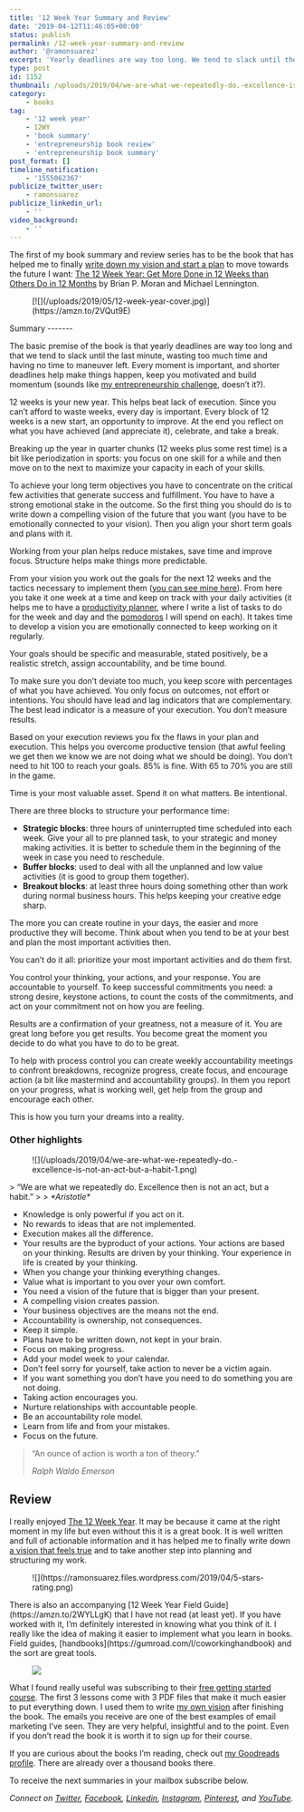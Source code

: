 ```yaml
---
title: '12 Week Year Summary and Review'
date: '2019-04-12T11:46:05+00:00'
status: publish
permalink: /12-week-year-summary-and-review
author: '@ramonsuarez'
excerpt: 'Yearly deadlines are way too long. We tend to slack until the last minute, wasting too much time and having no time to maneuver left. Every moment is important, and shorter deadlines help make things happen, keep you motivated and build momentum.'
type: post
id: 1152
thumbnail: /uploads/2019/04/we-are-what-we-repeatedly-do.-excellence-is-not-an-act-but-a-habit.png
category:
    - books
tag:
    - '12 week year'
    - 12WY
    - 'book summary'
    - 'entrepreneurship book review'
    - 'entrepreneurship book summary'
post_format: []
timeline_notification:
    - '1555062367'
publicize_twitter_user:
    - ramonsuarez
publicize_linkedin_url:
    - ''
video_background:
    - ''
---
```

The first of my book summary and review series has to be the book that has helped me to finally [write down my vision and start a plan](https://ramonsuarez.com/my-vision-and-plan/) to move towards the future I want: [The 12 Week Year: Get More Done in 12 Weeks than Others Do in 12 Months](https://amzn.to/2Z6QxL1) by Brian P. Moran and Michael Lennington.

<figure class="wp-block-image">[![](/uploads/2019/05/12-week-year-cover.jpg)](https://amzn.to/2VQut9E)</figure>Summary
-------

The basic premise of the book is that yearly deadlines are way too long and that we tend to slack until the last minute, wasting too much time and having no time to maneuver left. Every moment is important, and shorter deadlines help make things happen, keep you motivated and build momentum (sounds like [my entrepreneurship challenge](https://ramonsuarez.com/launching-at-least-one-project-every-month-my-entrepreneurship-learning-challenge/), doesn’t it?).

12 weeks is your new year. This helps beat lack of execution. Since you can’t afford to waste weeks, every day is important. Every block of 12 weeks is a new start, an opportunity to improve. At the end you reflect on what you have achieved (and appreciate it), celebrate, and take a break.

Breaking up the year in quarter chunks (12 weeks plus some rest time) is a bit like periodization in sports: you focus on one skill for a while and then move on to the next to maximize your capacity in each of your skills.

To achieve your long term objectives you have to concentrate on the critical few activities that generate success and fulfillment. You have to have a strong emotional stake in the outcome. So the first thing you should do is to write down a compelling vision of the future that you want (you have to be emotionally connected to your vision). Then you align your short term goals and plans with it.

Working from your plan helps reduce mistakes, save time and improve focus. Structure helps make things more predictable.

From your vision you work out the goals for the next 12 weeks and the tactics necessary to implement them ([you can see mine here](https://ramonsuarez.com/my-vision-and-plan/)). From here you take it one week at a time and keep on track with your daily activities (it helps me to have a [productivity planner](https://amzn.to/2DbDRcv), where I write a list of tasks to do for the week and day and the [pomodoros](https://en.wikipedia.org/wiki/Pomodoro_Technique) I will spend on each). It takes time to develop a vision you are emotionally connected to keep working on it regularly.

Your goals should be specific and measurable, stated positively, be a realistic stretch, assign accountability, and be time bound.

To make sure you don’t deviate too much, you keep score with percentages of what you have achieved. You only focus on outcomes, not effort or intentions. You should have lead and lag indicators that are complementary. The best lead indicator is a measure of your execution. You don’t measure results.

Based on your execution reviews you fix the flaws in your plan and execution. This helps you overcome productive tension (that awful feeling we get then we know we are not doing what we should be doing). You don’t need to hit 100 to reach your goals. 85% is fine. With 65 to 70% you are still in the game.

Time is your most valuable asset. Spend it on what matters. Be intentional.

There are three blocks to structure your performance time:

- **Strategic blocks**: three hours of uninterrupted time scheduled into each week. Give your all to pre planned task, to your strategic and money making activities. It is better to schedule them in the beginning of the week in case you need to reschedule.
- **Buffer blocks**: used to deal with all the unplanned and low value activities (it is good to group them together).
- **Breakout blocks**: at least three hours doing something other than work during normal business hours. This helps keeping your creative edge sharp.

The more you can create routine in your days, the easier and more productive they will become. Think about when you tend to be at your best and plan the most important activities then.

You can’t do it all: prioritize your most important activities and do them first.

You control your thinking, your actions, and your response. You are accountable to yourself. To keep successful commitments you need: a strong desire, keystone actions, to count the costs of the commitments, and act on your commitment not on how you are feeling.

Results are a confirmation of your greatness, not a measure of it. You are great long before you get results. You become great the moment you decide to do what you have to do to be great.

To help with process control you can create weekly accountability meetings to confront breakdowns, recognize progress, create focus, and encourage action (a bit like mastermind and accountability groups). In them you report on your progress, what is working well, get help from the group and encourage each other.

This is how you turn your dreams into a reality.

### Other highlights

<figure class="wp-block-image">![](/uploads/2019/04/we-are-what-we-repeatedly-do.-excellence-is-not-an-act-but-a-habit-1.png)</figure>> “We are what we repeatedly do. Excellence then is not an act, but a habit.”
> 
> <cite>*Aristotle*</cite>

- Knowledge is only powerful if you act on it.
- No rewards to ideas that are not implemented.
- Execution makes all the difference.
- Your results are the byproduct of your actions. Your actions are based on your thinking. Results are driven by your thinking. Your experience in life is created by your thinking.
- When you change your thinking everything changes.
- Value what is important to you over your own comfort.
- You need a vision of the future that is bigger than your present.
- A compelling vision creates passion.
- Your business objectives are the means not the end.
- Accountability is ownership, not consequences.
- Keep it simple.
- Plans have to be written down, not kept in your brain.
- Focus on making progress.
- Add your model week to your calendar.
- Don’t feel sorry for yourself, take action to never be a victim again.
- If you want something you don’t have you need to do something you are not doing.
- Taking action encourages you.
- Nurture relationships with accountable people.
- Be an accountability role model.
- Learn from life and from your mistakes.
- Focus on the future.

> “An ounce of action is worth a ton of theory.”
> 
> <cite>*Ralph Waldo Emerson*</cite>

Review
------

 I really enjoyed [The 12 Week Year](https://amzn.to/2X8MtZ3). It may be because it came at the right moment in my life but even without this it is a great book. It is well written and full of actionable information and it has helped me to finally write down [a vision that feels true](https://ramonsuarez.com/my-vision-and-plan/) and to take another step into planning and structuring my work.

<figure class="wp-block-image">![](https://ramonsuarez.files.wordpress.com/2019/04/5-stars-rating.png)</figure>There is also an accompanying [12 Week Year Field Guide](https://amzn.to/2WYLLgK) that I have not read (at least yet). If you have worked with it, I’m definitely interested in knowing what you think of it. I really like the idea of making it easier to implement what you learn in books. Field guides, [handbooks](https://gumroad.com/l/coworkinghandbook) and the sort are great tools.

[<figure class="wp-block-image">![](/uploads/2019/05/image-1.png)</figure>](https://amzn.to/2Z6QxL1)What I found really useful was subscribing to their [free getting started course](https://12weekyear.com/gsc/). The first 3 lessons come with 3 PDF files that make it much easier to put everything down. I used them to write [my own vision](https://ramonsuarez.com/my-vision-and-plan/) after finishing the book. The emails you receive are one of the best examples of email marketing I’ve seen. They are very helpful, insightful and to the point. Even if you don’t read the book it is worth it to sign up for their course.

If you are curious about the books I’m reading, check out [my Goodreads profile](https://www.goodreads.com/author/show/7992456.Ram_n_Su_rez_V_zquez). There are already over a thousand books there.

To receive the next summaries in your mailbox subscribe below.

*Connect on [Twitter](https://twitter.com/ramonsuarez), [Facebook](https://www.facebook.com/ramonsuarezdotcom), [Linkedin](https://www.linkedin.com/in/ramonsuarez/), [Instagram](https://www.instagram.com/ramonsuarez/), [Pinterest](https://www.pinterest.com/ramonsuarez/), and [YouTube](https://www.youtube.com/ramonsuarezv).*